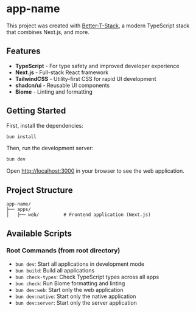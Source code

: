 # app-name

This project was created with [Better-T-Stack](https://github.com/AmanVarshney01/create-better-t-stack), a modern TypeScript stack that combines Next.js, and more.

## Features

- **TypeScript** - For type safety and improved developer experience
- **Next.js** - Full-stack React framework
- **TailwindCSS** - Utility-first CSS for rapid UI development
- **shadcn/ui** - Reusable UI components
- **Biome** - Linting and formatting

## Getting Started

First, install the dependencies:

```bash
bun install
```


Then, run the development server:

```bash
bun dev
```

Open [http://localhost:3000](http://localhost:3000) in your browser to see the web application.



## Project Structure

```
app-name/
├── apps/
│   ├── web/         # Frontend application (Next.js)
```

## Available Scripts

### Root Commands (from root directory)

- `bun dev`: Start all applications in development mode
- `bun build`: Build all applications
- `bun check-types`: Check TypeScript types across all apps
- `bun check`: Run Biome formatting and linting
- `bun dev:web`: Start only the web application
- `bun dev:native`: Start only the native application
- `bun dev:server`: Start only the server application

